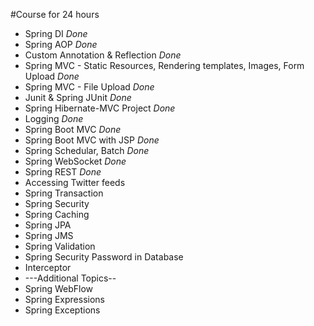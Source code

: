 #Course for 24 hours 
* Spring DI _Done_
* Spring AOP _Done_
* Custom Annotation & Reflection _Done_
* Spring MVC - Static Resources, Rendering templates, Images, Form Upload _Done_
* Spring MVC - File Upload _Done_
* Junit & Spring JUnit _Done_ <Spring JUnit>
* Spring Hibernate-MVC Project _Done_
* Logging _Done_
* Spring Boot MVC _Done_
* Spring Boot MVC with JSP _Done_
* Spring Schedular, Batch _Done_
* Spring WebSocket _Done_
* Spring REST _Done_
* Accessing Twitter feeds 
* Spring Transaction 
* Spring Security 
* Spring Caching 
* Spring JPA 
* Spring JMS 
* Spring Validation 
* Spring Security Password in Database 
* Interceptor
* ---Additional Topics--
* Spring WebFlow
* Spring Expressions
* Spring Exceptions


